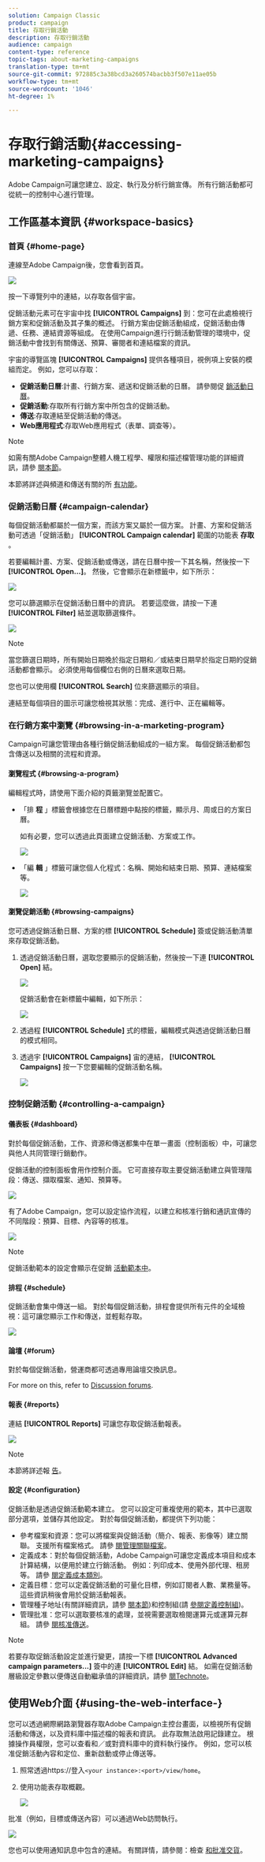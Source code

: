 ```yaml
---
solution: Campaign Classic
product: campaign
title: 存取行銷活動
description: 存取行銷活動
audience: campaign
content-type: reference
topic-tags: about-marketing-campaigns
translation-type: tm+mt
source-git-commit: 972885c3a38bcd3a260574bacbb3f507e11ae05b
workflow-type: tm+mt
source-wordcount: '1046'
ht-degree: 1%

---
```



# 存取行銷活動{#accessing-marketing-campaigns}

Adobe Campaign可讓您建立、設定、執行及分析行銷宣傳。 所有行銷活動都可從統一的控制中心進行管理。

## 工作區基本資訊 {#workspace-basics}

### 首頁 {#home-page}

連線至Adobe Campaign後，您會看到首頁。

![](assets/campaign_global_view.png)

按一下導覽列中的連結，以存取各個宇宙。

促銷活動元素可在宇宙中找 **[!UICONTROL Campaigns]** 到：您可在此處檢視行銷方案和促銷活動及其子集的概述。 行銷方案由促銷活動組成，促銷活動由傳遞、任務、連結資源等組成。 在使用Campaign進行行銷活動管理的環境中，促銷活動中會找到有關傳送、預算、審閱者和連結檔案的資訊。

宇宙的導覽區塊 **[!UICONTROL Campaigns]** 提供各種項目，視例項上安裝的模組而定。 例如，您可以存取：

* **促銷活動日曆**:計畫、行銷方案、遞送和促銷活動的日曆。 請參閱促 [銷活動日曆](#campaign-calendar)。
* **促銷活動**:存取所有行銷方案中所包含的促銷活動。
* **傳送**:存取連結至促銷活動的傳送。
* **Web應用程式**:存取Web應用程式（表單、調查等）。

>[!NOTE]
>
>如需有關Adobe Campaign整體人機工程學、權限和描述檔管理功能的詳細資訊，請參 [閱本節](../../platform/using/adobe-campaign-workspace.md)。
>
>本節將詳述與頻道和傳送有關的所 [有功能](../../delivery/using/steps-about-delivery-creation-steps.md)。

### 促銷活動日曆 {#campaign-calendar}

每個促銷活動都屬於一個方案，而該方案又屬於一個方案。 計畫、方案和促銷活動可透過「促銷活動」 **[!UICONTROL Campaign calendar]** 範圍的功能表 **存取** 。

若要編輯計畫、方案、促銷活動或傳送，請在日曆中按一下其名稱，然後按一下 **[!UICONTROL Open...]**。 然後，它會顯示在新標籤中，如下所示：

![](assets/d_ncs_user_interface_hierar.png)

您可以篩選顯示在促銷活動日曆中的資訊。 若要這麼做，請按一下連 **[!UICONTROL Filter]** 結並選取篩選條件。

![](assets/campaign_planning_filter.png)

>[!NOTE]
>
>當您篩選日期時，所有開始日期晚於指定日期和／或結束日期早於指定日期的促銷活動都會顯示。 必須使用每個欄位右側的日曆來選取日期。

您也可以使用欄 **[!UICONTROL Search]** 位來篩選顯示的項目。

連結至每個項目的圖示可讓您檢視其狀態：完成、進行中、正在編輯等。

### 在行銷方案中瀏覽 {#browsing-in-a-marketing-program}

Campaign可讓您管理由各種行銷促銷活動組成的一組方案。 每個促銷活動都包含傳送以及相關的流程和資源。

#### 瀏覽程式 {#browsing-a-program}

編輯程式時，請使用下面介紹的頁籤瀏覽並配置它。

* 「排 **程** 」標籤會根據您在日曆標題中點按的標籤，顯示月、周或日的方案日曆。

   如有必要，您可以透過此頁面建立促銷活動、方案或工作。

   ![](assets/s_ncs_user_interface_campaign02.png)

* 「編 **輯** 」標籤可讓您個人化程式：名稱、開始和結束日期、預算、連結檔案等。

   ![](assets/s_ncs_user_interface_campaign05.png)

#### 瀏覽促銷活動 {#browsing-campaigns}

您可透過促銷活動日曆、方案的標 **[!UICONTROL Schedule]** 簽或促銷活動清單來存取促銷活動。

1. 透過促銷活動日曆，選取您要顯示的促銷活動，然後按一下連 **[!UICONTROL Open]** 結。

   ![](assets/campaign_planning_edit_op.png)

   促銷活動會在新標籤中編輯，如下所示：

   ![](assets/campaign_op_edit.png)

1. 透過程 **[!UICONTROL Schedule]** 式的標籤，編輯模式與透過促銷活動日曆的模式相同。
1. 透過宇 **[!UICONTROL Campaigns]** 宙的連結， **[!UICONTROL Campaigns]** 按一下您要編輯的促銷活動名稱。

   ![](assets/campaign_edit_from_list.png)

### 控制促銷活動 {#controlling-a-campaign}

#### 儀表板 {#dashboard}

對於每個促銷活動，工作、資源和傳送都集中在單一畫面（控制面板）中，可讓您與他人共同管理行銷動作。

促銷活動的控制面板會用作控制介面。 它可直接存取主要促銷活動建立與管理階段：傳送、擷取檔案、通知、預算等。

![](assets/s_ncs_user_op_board_start_del.png)

有了Adobe Campaign，您可以設定協作流程，以建立和核准行銷和通訊宣傳的不同階段：預算、目標、內容等的核准。

![](assets/s_ncs_user_op_board_validate.png)

>[!NOTE]
>
>促銷活動範本的設定會顯示在促銷 [活動範本中](../../campaign/using/marketing-campaign-templates.md#campaign-templates)。

#### 排程 {#schedule}

促銷活動會集中傳送一組。 對於每個促銷活動，排程會提供所有元件的全域檢視：這可讓您顯示工作和傳送，並輕鬆存取。

![](assets/campaign_planning_tab.png)

#### 論壇 {#forum}

對於每個促銷活動，營運商都可透過專用論壇交換訊息。

For more on this, refer to [Discussion forums](../../campaign/using/discussion-forums.md).

#### 報表 {#reports}

連結 **[!UICONTROL Reports]** 可讓您存取促銷活動報表。

![](assets/campaign_reporting_tab.png)

>[!NOTE]
>
>本節將詳述報 [告](../../reporting/using/about-adobe-campaign-reporting-tools.md)。

#### 設定 {#configuration}

促銷活動是透過促銷活動範本建立。 您可以設定可重複使用的範本，其中已選取部分選項，並儲存其他設定。 對於每個促銷活動，都提供下列功能：

* 參考檔案和資源：您可以將檔案與促銷活動（簡介、報表、影像等）建立關聯。 支援所有檔案格式。 請參 [閱管理關聯檔案](../../campaign/using/marketing-campaign-deliveries.md#managing-associated-documents)。
* 定義成本：對於每個促銷活動，Adobe Campaign可讓您定義成本項目和成本計算結構，以便用於建立行銷活動。 例如：列印成本、使用外部代理、租房等。 請參 [閱定義成本類別](../../campaign/using/providers--stocks-and-budgets.md#defining-cost-categories)。
* 定義目標：您可以定義促銷活動的可量化目標，例如訂閱者人數、業務量等。 這些資訊稍後會用於促銷活動報表。
* 管理種子地址(有關詳細資訊，請參 [閱本節](../../delivery/using/about-seed-addresses.md))和控制組(請 [參閱定義控制組](../../campaign/using/marketing-campaign-deliveries.md#defining-a-control-group))。
* 管理批准：您可以選取要核准的處理，並視需要選取檢閱運算元或運算元群組。 請參 [閱核准傳送](../../campaign/using/marketing-campaign-approval.md#checking-and-approving-deliveries)。

>[!NOTE]
>
>若要存取促銷活動設定並進行變更，請按一下標 **[!UICONTROL Advanced campaign parameters...]** 簽中的連 **[!UICONTROL Edit]** 結。 如需在促銷活動層級設定參數以便傳送自動繼承值的詳細資訊，請參 [閱Technote](https://helpx.adobe.com/campaign/kb/simplifying-campaign-management-acc.html#Setparametersatthecampaignlevelsodeliveriesinheritvaluesautomatically)。

## 使用Web介面 {#using-the-web-interface-}

您可以透過網際網路瀏覽器存取Adobe Campaign主控台畫面，以檢視所有促銷活動和傳送，以及資料庫中描述檔的報表和資訊。 此存取無法啟用記錄建立。 根據操作員權限，您可以查看和／或對資料庫中的資料執行操作。 例如，您可以核准促銷活動內容和定位、重新啟動或停止傳送等。

1. 照常透過https://登入`<your instance>:<port>/view/home`。
1. 使用功能表存取概觀。

   ![](assets/s_ncs_user_interface_web_campaign_01.png)

批准（例如，目標或傳送內容）可以通過Web訪問執行。

![](assets/campaign_web_interface_validation.png)

您也可以使用通知訊息中包含的連結。 有關詳情，請參閱：檢查 [和批准交貨](../../campaign/using/marketing-campaign-approval.md#checking-and-approving-deliveries)。
